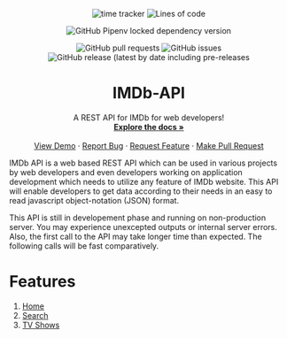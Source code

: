 <p align="center">
  <img alt="time tracker" src="https://wakatime.com/badge/github/chauhannaman98/IMDb-API.svg">
  <img alt="Lines of code" src="https://img.shields.io/tokei/lines/github/chauhannaman98/IMDb-API">
</p>

<p align="center">
  <img alt="GitHub Pipenv locked dependency version" src="https://img.shields.io/github/pipenv/locked/dependency-version/chauhannaman98/IMDb-API/flask">
</p>

<p align="center">
  <img alt="GitHub pull requests" src="https://img.shields.io/github/issues-pr/chauhannaman98/IMDb-API">
  <img alt="GitHub issues" src="https://img.shields.io/github/issues-raw/chauhannaman98/IMDb-API?color=red">
  <img alt="GitHub release (latest by date including pre-releases" src="https://img.shields.io/github/v/release/chauhannaman98/IMDb-API?include_prereleases">
</p>

<p align="center">
    <h1 align="center">IMDb-API</h1>
    <p align="center">
        A REST API for IMDb for web developers!
    <br />
    <a href="https://chauhannaman98.github.io/IMDb-API/"><strong>Explore the docs »</strong></a>
    <br />
    <br />
    <a href="https://imdbapi.herokuapp.com">View Demo</a>
    ·
    <a href="https://github.com/chauhannaman98/IMDb-API/issues">Report Bug</a>
    ·
    <a href="https://github.com/chauhannaman98/IMDb-API/issues">Request Feature</a>
    ·
  <a href="https://github.com/chauhannaman98/IMDb-API/pulls">Make Pull Request</a>
  </p>
</p>

IMDb API is a web based REST API which can be used in various projects by web developers and even developers working on 
application development which needs to utilize any feature of IMDb website. This API will enable developers to get data according to their needs in an easy to read javascript object-notation (JSON) format.

This API is still in developement phase and running on non-production server. You may experience unexcepted outputs or internal server errors. Also, the first call to the API may take longer time than expected. The following calls will be fast comparatively.

# Features

1. [Home](https://chauhannaman98.github.io/IMDb-API/#home)
2. [Search](https://chauhannaman98.github.io/IMDb-API/#search)
3. [TV Shows](https://chauhannaman98.github.io/IMDb-API/#tv-shows)
